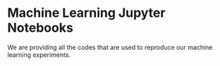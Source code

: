 # Machine Learning Jupyter Notebooks
We are providing all the codes that are used to reproduce our machine learning experiments. 
